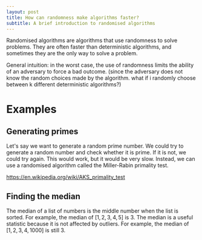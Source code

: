 ```yaml
---
layout: post
title: How can randomness make algorithms faster?
subtitle: A brief introduction to randomised algorithms
---
```


Randomised algorithms are algorithms that use randomness to solve problems. They are often faster than deterministic algorithms, and sometimes they are the only way to solve a problem.

<!-- probablistic polynomial time, Bounded-error probabilistic polynomial, randomized polynomial time.
unsolved. P = BPP? -->

General intuition:
in the worst case, the use of randomness limits the ability of an adversary to force a bad outcome. (since the adversary does not know the random choices made by the algorithm. what if i randomly choose between k different deterministic algorithms?)


# Examples

## Generating primes

Let's say we want to generate a random prime number. We could try to generate a random number and check whether it is prime. If it is not, we could try again. This would work, but it would be very slow. Instead, we can use a randomised algorithm called the Miller-Rabin primality test.



<!--  The Miller-Rabin primality test is a randomised algorithm that can be used to test whether a number is prime. It is based on Fermat's little theorem, which states that if $p$ is prime, then for any $a$:

$$
a^{p-1} \equiv 1 \pmod{p}
$$

The Miller-Rabin test works by choosing a random $a$ and checking whether this equation holds. If it does not, then $p$ is not prime. If it does, then $p$ is probably prime. The probability that $p$ is not prime but the test says it is is at most $1/4$. -->

https://en.wikipedia.org/wiki/AKS_primality_test


## Finding the median

The median of a list of numbers is the middle number when the list is sorted. For example, the median of $[1, 2, 3, 4, 5]$ is $3$. The median is a useful statistic because it is not affected by outliers. For example, the median of $[1, 2, 3, 4, 1000]$ is still $3$.

